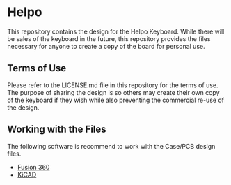 # Helpo
This repository contains the design for the Helpo Keyboard. While there will be sales of the keyboard
in the future, this repository provides the files necessary for anyone to create a copy of the board for
personal use.

## Terms of Use
Please refer to the LICENSE.md file in this repository for the terms of use. The purpose of sharing
the design is so others may create their own copy of the keyboard if they wish while also preventing
the commercial re-use of the design.

## Working with the Files
The following software is recommend to work with the Case/PCB design files.

* [Fusion 360](https://www.autodesk.com/products/fusion-360/overview)
* [KiCAD](https://kicad.org/)
